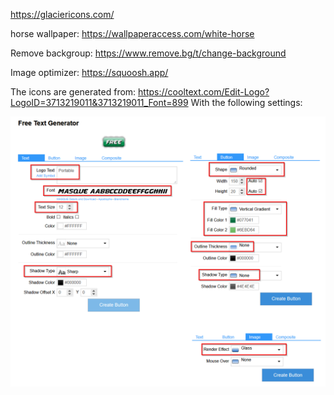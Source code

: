 

https://glaciericons.com/

horse wallpaper: https://wallpaperaccess.com/white-horse

Remove backgroup: https://www.remove.bg/t/change-background

Image optimizer: https://squoosh.app/

The icons are generated from: 
https://cooltext.com/Edit-Logo?LogoID=3713219011&3713219011_Font=899
With the following settings:

![cooltext](cooltext.com.png)
